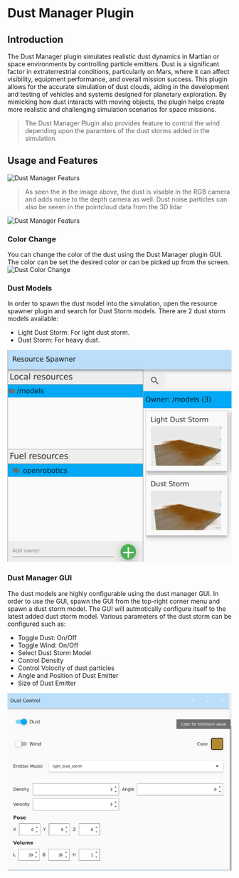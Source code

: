 # Dust Manager Plugin

## Introduction
The Dust Manager plugin simulates realistic dust dynamics in Martian or space environments by controlling particle emitters. Dust is a significant factor in extraterrestrial conditions, particularly on Mars, where it can affect visibility, equipment performance, and overall mission success. This plugin allows for the accurate simulation of dust clouds, aiding in the development and testing of vehicles and systems designed for planetary exploration. By mimicking how dust interacts with moving objects, the plugin helps create more realistic and challenging simulation scenarios for space missions.
> The Dust Manager Plugin also provides feature to control the wind depending upon the paramters of the dust storms added in the simulation.

## Usage and Features
![Dust Manager Featurs](assets/dust_test.gif)

> As seen the in the image above, the dust is visable in the RGB camera and adds noise to the depth camera as well. Dust noise particles can also be seeen in the pointcloud data from the 3D lidar

![Dust Manager Featurs](assets/dust_noise.gif)

### Color Change
You can change the color of the dust using the Dust Manager plugin GUI.
The color can be set the desired color or can be picked up from the screen.
![Dust Color Change](assets/dust_color.gif)

### Dust Models
In order to spawn the dust model into the simulation, open the resource spawner plugin and search for Dust Storm models. There are 2 dust storm models available:
- Light Dust Storm: For light dust storm.
- Dust Storm: For heavy dust.

![Dust Models](assets/models.png)

### Dust Manager GUI
The dust models are highly configurable using the dust manager GUI. In order to use the GUI, spawn the GUI from the top-right corner menu and spawn a dust storm model. The GUI will autmotically configure itself to the latest added dust storm model.
Various parameters of the dust storm can be configured such as:
- Toggle Dust: On/Off
- Toggle Wind: On/Off
- Select Dust Storm Model
- Control Density
- Control Volocity of dust particles
- Angle and Position of Dust Emitter
- Size of Dust Emitter

![Dust Manager GUI](assets/gui.png)


